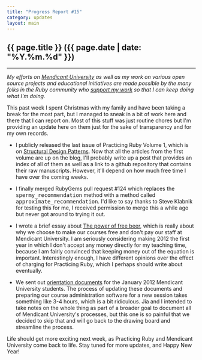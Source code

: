 ```yaml
---
title: "Progress Report #15"
category: updates
layout: main
---
```


## {{ page.title }} ({{ page.date | date: "%Y.%m.%d" }})

<hr>

_My efforts on [Mendicant University](http://university.rubymendicant.com) as well as my work on various open source projects and educational initiatives are made possible by the many folks in the Ruby community who [support my work](/support.html) so that I can keep doing what I'm doing._

This past week I spent Christmas with my family and have been taking a break for the most part, but I managed to sneak in a bit of work here and there that I can report on. Most of this stuff was just routine chores but I'm providing an update here on them just for the sake of transparency and for my own records.

* I publicly released the last issue of Practicing Ruby Volume 1, which is on [Structural Design Patterns](http://blog.rubybestpractices.com/posts/gregory/060-issue-26-structural-design-patterns.html). Now that all the articles from the first volume are up on the blog, I'll probably write up a post that provides an index of all of them as well as a link to a github repository that contains their raw manuscripts. However, it'll depend on how much free time I have over the coming weeks.

* I finally merged RubyGems pull request #124 which replaces the <tt>spermy_recommendation</tt> method with a method called <tt>approximate_recommendation</tt>. I'd like to say thanks to Steve Klabnik for testing this for me, I received permission to merge this a while ago but never got around to trying it out.

* I wrote a brief essay about <a href="http://majesticseacreature.com/essays/2011/12/28/free-beer-matters.html">The power of free beer</a>, which is really about why we choose to make our courses free and don't pay our staff at Mendicant University. I am seriously considering making 2012 the first year in which I don't accept any money directly for my teaching time, because I am fairly convinced that keeping money out of the equation is important. Interestingly enough, I have different opinions over the effect of charging for Practicing Ruby, which I perhaps should write about eventually.

* We sent out <a href="http://mendicantuniversity.org/course-guide-s10.pdf">orientation documents</a> for the January 2012 Mendicant University students. The process of updating these documents and preparing our course administration software for a new session takes something like 3-4 hours, which is a bit ridiculous. Jia and I intended to take notes on the whole thing as part of a broader goal to document all of Mendicant University's processes, but this one is so painful that we decided to skip that and will go back to the drawing board and streamline the process.

Life should get more exciting next week, as Practicing Ruby and Mendicant University come back to life. Stay tuned for more updates, and Happy New Year!
